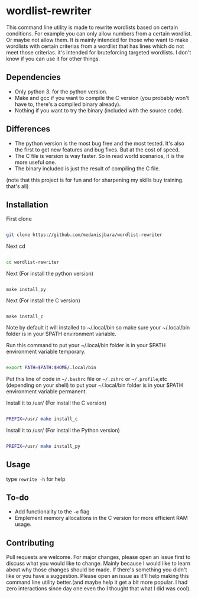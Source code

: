 # wordlist-rewriter
This command line utility is made to rewrite wordlists based on certain conditions. For example you can only allow numbers from a certain wordlist. Or maybe not allow them.
It is mainly intended for those who want to make wordlists with certain criterias from a wordlist that has lines which do not meet those criterias. it's intended for bruteforcing targeted wordlists. I don't know if you can use it for other things.

## Dependencies
* Only python 3. for the python version.
* Make and gcc if you want to compile the C version (you probably won't have to, there's a compiled binary already).
* Nothing if you want to try the binary (included with the source code).

## Differences
* The python version is the most bug free and the most tested. It's also the first to get new features and bug fixes. But at the cost of speed.
* The C file is version is way faster. So in read world scenarios, it is the more useful one.
* The binary included is just the result of compiling the C file.

(note that this project is for fun and for sharpening my skills buy training. that's all)

## Installation
First clone

```bash

git clone https://github.com/medanisjbara/wordlist-rewriter

```
Next cd 

```bash

cd wordlist-rewriter

```

Next (For install the python version)

```baah

make install_py

```

Next (For install the C version)

```baah

make install_c

```
Note by default it will installed to ~/.local/bin so make sure your ~/.local/bin folder is in your $PATH environment variable.

Run this command to put your ~/.local/bin folder is in your $PATH environment variable temporary.

```bash

export PATH=$PATH:$HOME/.local/bin

```

Put this line of code in `~/.bashrc` file or `~/.zshrc` or `~/.profile`,etc (depending on your shell) to put your ~/.local/bin folder is in your $PATH environment variable permanent.

Install it to /usr/ (For install the C version)

```bash

PREFIX=/usr/ make install_c

```

Install it to /usr/ (For install the Python version)

```bash

PREFIX=/usr/ make install_py

```

## Usage

type `rewrite -h` for help

## To-do
* Add functionality to the `-e` flag
* Emplement memory allocations in the C version for more efficient RAM usage.

## Contributing
Pull requests are welcome. For major changes, please open an issue first to discuss what you would like to change. Mainly because I would like to learn about why those changes should be made.
If there's something you didn't like or you have a suggestion. Please open an issue as it'll help making this command line utility better.(and maybe help it get a bit more popular. I had zero interactions since day one even tho I thought that what I did was cool).
